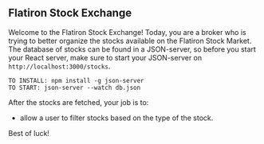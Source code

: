 ## Flatiron Stock Exchange

Welcome to the Flatiron Stock Exchange!
Today, you are a broker who is trying to better organize the stocks available on the Flatiron Stock Market.
The database of stocks can be found in a JSON-server, so before you start your React server, make sure to start your JSON-server on `http://localhost:3000/stocks`.

```
TO INSTALL: npm install -g json-server
TO START: json-server --watch db.json
```

After the stocks are fetched, your job is to:
<!-- * Render all the stocks onto the page. The styling of how a Stock should look like is already in the `Stock.js` component. -->
<!-- * allow a user to buy a stock by clicking on it and when it is bought, it should be added to `My Portfolio`. -->
<!-- * allow a user to sell a stock in their `Portfolio` by clicking on the stock and it should be removed from their `Portfolio`. -->
<!-- * allow a user to sort the list of stocks alphabetically by the ticker name as well as by ascending price. -->
* allow a user to filter stocks based on the type of the stock.

Best of luck!
